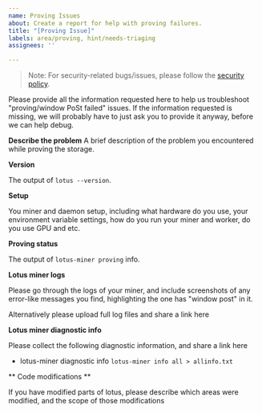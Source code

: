 ```yaml
---
name: Proving Issues
about: Create a report for help with proving failures.
title: "[Proving Issue]"
labels: area/proving, hint/needs-triaging
assignees: ''

---
```


> Note: For security-related bugs/issues, please follow the [security policy](https://github.com/filecoin-project/lotus/security/policy).

Please provide all the information requested here to help us troubleshoot "proving/window PoSt failed" issues.
If the information requested is missing, we will probably have to just ask you to provide it anyway,
before we can help debug.

**Describe the problem**
A brief description of the problem you encountered while proving the storage.

**Version**

The output of `lotus --version`.

**Setup**

You miner and daemon setup, including what hardware do you use, your environment variable settings, how do you run your miner and worker, do you use GPU and etc.

**Proving status**

The output of `lotus-miner proving` info.

**Lotus miner logs**

Please go through the logs of your miner, and include screenshots of any error-like messages you find, highlighting the one has "window post" in it.

Alternatively please upload full log files and share a link here

**Lotus miner diagnostic info**

Please collect the following diagnostic information, and share a link here

* lotus-miner diagnostic info `lotus-miner info all > allinfo.txt`

** Code modifications **

If you have modified parts of lotus, please describe which areas were modified,
and the scope of those modifications
